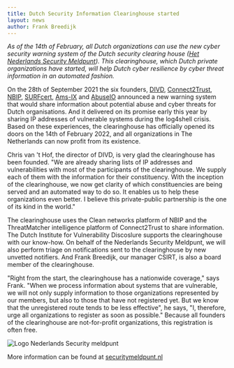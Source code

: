 ```yaml
---
title: Dutch Security Information Clearinghouse started
layout: news
author: Frank Breedijk
---
```

*As of the 14th of February, all Dutch organizations can use the new cyber security warning system of the Dutch security clearing house ([Het Nederlands Security Meldpunt](https://www.securitymeldpunt.nl)). This clearinghouse, which Dutch private organizations have started, will help Dutch cyber resilience by cyber threat information in an automated fashion.*

On the 28th of September 2021 the six founders, [DIVD](https://divd.nl), [Connect2Trust](https://connect2trust.nl), [NBIP](https://nbip.nl), [SURFcert](https://surf.nl/surfcert-247-ondersteuning-bij-beveiligingsincidenten), [Ams-IX](https://ams-ix.net) and [AbuseIO](https://abuse.io) announced a new warning system that would share information about potential abuse and cyber threats for Dutch organisations. And it delivered on its promise early this year by sharing IP addresses of vulnerable systems during the log4shell crisis. Based on these experiences, the clearinghouse has officially opened its doors on the 14th of February 2022, and all organizations in The Netherlands can now profit from its existence.

Chris van 't Hof, the director of DIVD, is very glad the clearinghouse has been founded. "We are already sharing lists of IP addresses and vulnerabilities with most of the participants of the clearinghouse. We supply each of them with the information for their constituency. With the inception of the clearinghouse, we now get clarity of which constituencies are being served and an automated way to do so. It enables us to help these organizations even better. I believe this private-public partnership is the one of its kind in the world."

The clearinghouse uses the Clean networks platform of NBIP and the ThreatMatcher intelligence platform of Connect2Trust to share information. The Dutch Institute for Vulnerability Discoslure supports the clearinghouse with our know-how. On behalf of the Nederlands Security Meldpunt, we will also perform triage on notifications sent to the clearinghouse by new unvetted notifiers. And Frank Breedijk, our manager CSIRT, is also a board member of the clearinghouse. 

"Right from the start, the clearinghouse has a nationwide coverage," says Frank. "When we process information about systems that are vulnerable, we will not only supply information to those organizations represented by our members, but also to those that have not registered yet. But we know that the unregistered route tends to be less effective", he says, "I, therefore, urge all organizations to register as soon as possible." Because all founders of the clearinghouse are not-for-profit organizations, this registration is often free.

![Logo Nederlands Security meldpunt](/images/news/meldpunt_logo.svg)

More information can be found at [securitymeldpunt.nl](https://www.securitymeldpunt.nl)
